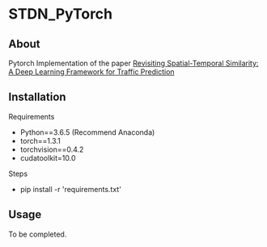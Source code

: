 # STDN_PyTorch

## About
Pytorch Implementation of the paper [Revisiting Spatial-Temporal Similarity: A Deep Learning Framework for Traffic Prediction](https://arxiv.org/abs/1803.01254)

## Installation
Requirements

  - Python==3.6.5 (Recommend Anaconda)
  - torch==1.3.1 
  - torchvision==0.4.2 
  - cudatoolkit=10.0
  
 Steps
 
 - pip install -r 'requirements.txt'
 
## Usage
To be completed.
